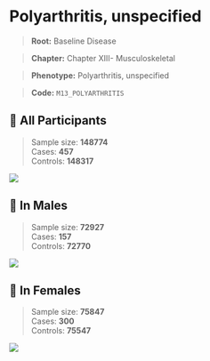 # Polyarthritis, unspecified

> **Root:** Baseline Disease  

> **Chapter:** Chapter XIII- Musculoskeletal  

> **Phenotype:** Polyarthritis, unspecified  

> **Code:** `M13_POLYARTHRITIS`

## 🧪 All Participants  
> Sample size: **148774**  
> Cases: **457**  
> Controls: **148317**
<img src="/Disease/Figures/ALL/Incidence/M13_POLYARTHRITIS.png"/>
<CsvTable src="/Disease_Data/ALL/Incidence/COX_M13_POLYARTHRITIS.csv" label="🔍 View full results" />

## 👨 In Males  
> Sample size: **72927**  
> Cases: **157**  
> Controls: **72770**
<img src="/Disease/Figures/Male/Incidence/M13_POLYARTHRITIS.png"/>
<CsvTable src="/Disease_Data/Male/Incidence/COX_M13_POLYARTHRITIS.csv" label="🔍 View full results" />

## 👩 In Females  
> Sample size: **75847**  
> Cases: **300**  
> Controls: **75547**
<img src="/Disease/Figures/Female/Incidence/M13_POLYARTHRITIS.png"/>
<CsvTable src="/Disease_Data/Female/Incidence/COX_M13_POLYARTHRITIS.csv" label="🔍 View full results" />
